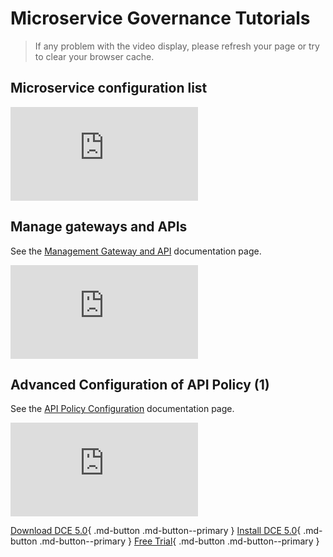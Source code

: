 # Microservice Governance Tutorials

> If any problem with the video display, please refresh your page or try to clear your browser cache.

## Microservice configuration list

<div class="responsive-video-container">
<iframe src="https://harbor-test2.cn-sh2.ufileos.com/docs/videos/create-config.mp4" scrolling="no" border="0" frameborder="no" framespacing="0 " allowfullscreen="true"> </iframe>
</div>

## Manage gateways and APIs

See the [Management Gateway and API](../skoala/ms-gateway/api/add-api.md) documentation page.

<div class="responsive-video-container">
<iframe src="https://harbor-test2.cn-sh2.ufileos.com/docs/videos/gateway%26api.mp4" scrolling="no" border="0" frameborder="no" framespacing="0 " allowfullscreen="true"> </iframe>
</div>

## Advanced Configuration of API Policy (1)

See the [API Policy Configuration](../skoala/ms-gateway/api/api-policy.md) documentation page.

<div class="responsive-video-container">
<iframe src="https://harbor-test2.cn-sh2.ufileos.com/docs/videos/apipolicy1.mp4" scrolling="no" border="0" frameborder="no" framespacing="0" allowfullscreen ="true"> </iframe>
</div>

[Download DCE 5.0](../download/dce5.md){ .md-button .md-button--primary }
[Install DCE 5.0](../install/intro.md){ .md-button .md-button--primary }
[Free Trial](../dce/license0.md){ .md-button .md-button--primary }
